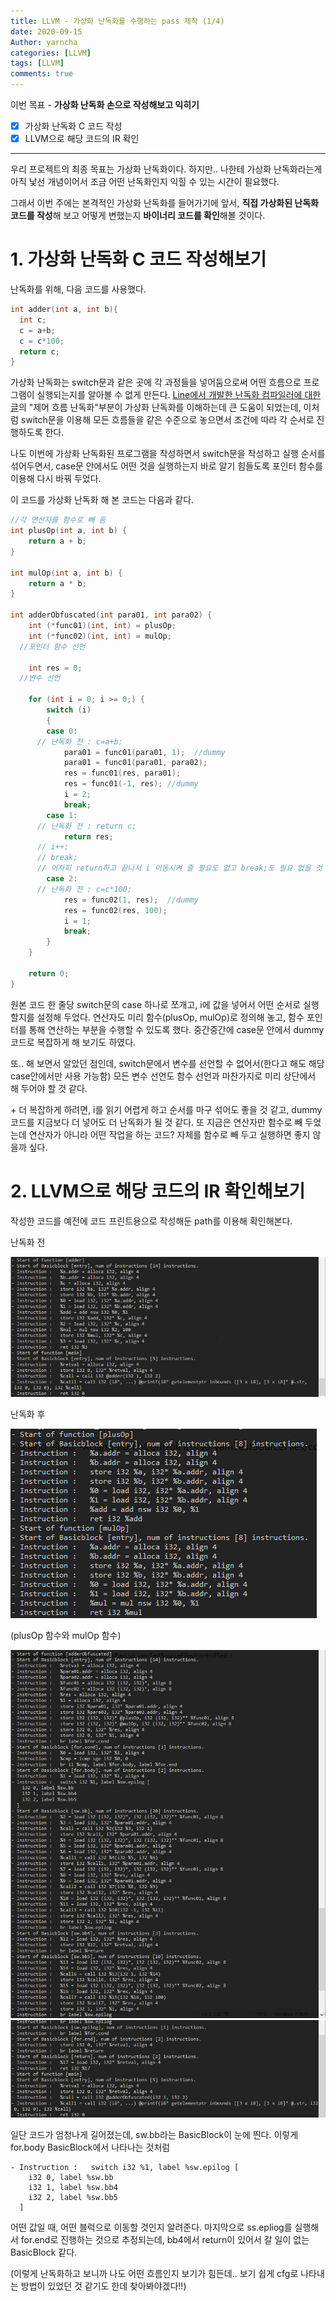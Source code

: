 ```yaml
---
title: LLVM - 가상화 난독화를 수행하는 pass 제작 (1/4)
date: 2020-09-15
Author: yarncha
categories: [LLVM]
tags: [LLVM]
comments: true
---
```


이번 목표 - **가상화 난독화 손으로 작성해보고 익히기**

-   [x] 가상화 난독화 C 코드 작성
-   [x] LLVM으로 해당 코드의 IR 확인

* * *

우리 프로젝트의 최종 목표는 가상화 난독화이다. 하지만.. 나한테 가상화 난독화라는게 아직 낯선 개념이어서 조금 어떤 난독화인지 익힐 수 있는 시간이 필요했다.

그래서 이번 주에는 본격적인 가상화 난독화를 들어가기에 앞서, **직접 가상화된 난독화 코드를 작성**해 보고 어떻게 변했는지 **바이너리 코드를 확인**해볼 것이다.

# 1. 가상화 난독화 C 코드 작성해보기

난독화를 위해, 다음 코드를 사용했다.

```c
int adder(int a, int b){
  int c;
  c = a+b;
  c = c*100;
  return c;
}
```

가상화 난독화는 switch문과 같은 곳에 각 과정들을 넣어둠으로써 어떤 흐름으로 프로그램이 실행되는지를 알아볼 수 없게 만든다. [Line에서 개발한 난독화 컴파일러에 대한 글]의 "제어 흐름 난독화"부분이 가상화 난독화를 이해하는데 큰 도움이 되었는데, 이처럼 switch문을 이용해 모든 흐름들을 같은 수준으로 놓으면서 조건에 따라 각 순서로 진행하도록 한다.

나도 이번에 가상화 난독화된 프로그램을 작성하면서 switch문을 작성하고 실행 순서를 섞어두면서, case문 안에서도 어떤 것을 실행하는지 바로 알기 힘들도록 포인터 함수를 이용해 다시 바꿔 두었다.

이 코드를 가상화 난독화 해 본 코드는 다음과 같다.

```c
//각 연산자를 함수로 빼 둠
int plusOp(int a, int b) {
	return a + b;
}

int mulOp(int a, int b) {
	return a * b;
}

int adderObfuscated(int para01, int para02) {
	int (*func01)(int, int) = plusOp;
	int (*func02)(int, int) = mulOp;
  //포인터 함수 선언

	int res = 0;
  //변수 선언

	for (int i = 0; i >= 0;) {
		switch (i)
		{
		case 0:
      // 난독화 전 : c=a+b;
			para01 = func01(para01, 1);  //dummy
			para01 = func01(para01, para02);
			res = func01(res, para01);
			res = func01(-1, res); //dummy
			i = 2;
			break;
		case 1:
      // 난독화 전 : return c;
			return res;
      // i++;
      // break;
      // 어차피 return하고 끝나서 i 이동시켜 줄 필요도 없고 break;도 필요 없을 것 같은데 넣어두면 좀 더 보기 어려울 것 같기도 하다
		case 2:
      // 난독화 전 : c=c*100;
			res = func02(1, res);  //dummy
			res = func02(res, 100);
			i = 1;
			break;
		}
	}

	return 0;
}
```

원본 코드 한 줄당 switch문의 case 하나로 쪼개고, i에 값을 넣어서 어떤 순서로 실행할지를 설정해 두었다.
연산자도 미리 함수(plusOp, mulOp)로 정의해 놓고, 함수 포인터를 통해 연산하는 부분을 수행할 수 있도록 했다. 중간중간에 case문 안에서 dummy 코드로 복잡하게 해 보기도 하였다.

또.. 해 보면서 알았던 점인데, switch문에서 변수를 선언할 수 없어서(한다고 해도 해당 case안에서만 사용 가능함) 모든 변수 선언도 함수 선언과 마찬가지로 미리 상단에서 해 두어야 할 것 같다.

\+ 더 복잡하게 하려면, i를 읽기 어렵게 하고 순서를 마구 섞어도 좋을 것 같고, dummy 코드를 지금보다 더 넣어도 더 난독화가 될 것 같다. 또 지금은 연산자만 함수로 빼 두었는데 연산자가 아니라 어떤 작업을 하는 코드? 자체를 함수로 빼 두고 실행하면 좋지 않을까 싶다.

# 2. LLVM으로 해당 코드의 IR 확인해보기

작성한 코드를 예전에 코드 프린트용으로 작성해둔 path를 이용해 확인해본다.

난독화 전

![img](\images\17_01.png)

난독화 후

![img](\images\17_02.png)

(plusOp 함수와 mulOp 함수)

![img](\images\17_03.png)
![img](\images\17_04.png)

일단 코드가 엄청나게 길어졌는데, sw.bb라는 BasicBlock이 눈에 띈다. 이렇게 for.body BasicBlock에서 나타나는 것처럼

```
- Instruction :   switch i32 %1, label %sw.epilog [
    i32 0, label %sw.bb
    i32 1, label %sw.bb4
    i32 2, label %sw.bb5
  ]

```

어떤 값일 때, 어떤 블럭으로 이동할 것인지 알려준다. 마지막으로 ss.epliog를 실행해서 for.end로 진행하는 것으로 추정되는데, bb4에서 return이 있어서 갈 일이 없는 BasicBlock 같다.

(이렇게 난독화하고 보니까 나도 어떤 흐름인지 보기가 힘든데.. 보기 쉽게 cfg로 나타내는 방법이 있었던 것 같기도 한데 찾아봐야겠다!!)

<!-- References -->

[Line에서 개발한 난독화 컴파일러에 대한 글]: https://engineering.linecorp.com/ko/blog/code-obfuscation-compiler-tool-ork-2/ "ork"
